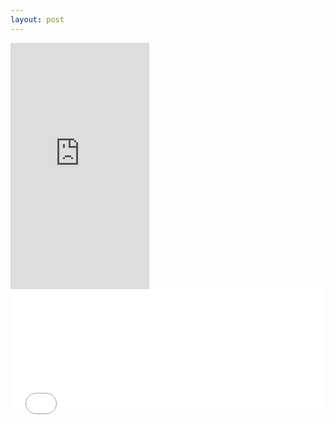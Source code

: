 ```yaml
---
layout: post
---
```


<iframe width="222" height="394" src="https://www.youtube.com/embed/lk-gSncCXRw" frameborder="0" allowfullscreen></iframe>
<iframe width="100%" height="200" src="images/nav_img/waze/feature.PNG" frameborder="0" allowfullscreen></iframe>
<!--![Waze](images/nav_img/waze/feature.PNG)-->
<!--
    0. logo
    1. panel
    2. features
    3. installation
    4. app view
    -->
